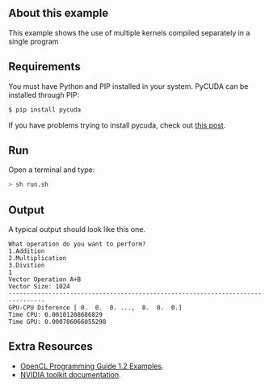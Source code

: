 ## About this example

This example shows the use of multiple kernels compiled separately in a single program 

## Requirements

You must have Python and PIP installed in your system. PyCUDA can be installed through PIP:

```bash
$ pip install pycuda
```

If you have problems trying to install pycuda, check out [this post](https://wiki.tiker.net/PyCuda/Installation).

## Run

Open a terminal and type:

```bash
> sh run.sh
```

## Output
A typical output should look like this one. 

```
What operation do you want to perform?
1.Addition
2.Multiplication
3.Divition
1
Vector Operation A+B
Vector Size: 1024
--------------------------------------------------------------------------------
GPU-CPU Diference [ 0.  0.  0. ...,  0.  0.  0.]
Time CPU: 0.00101208686829
Time GPU: 0.000786066055298

```

## Extra Resources

 * [OpenCL Programming Guide 1.2 Examples](https://github.com/bgaster/opencl-book-samples).
 * [NVIDIA toolkit documentation](https://developer.nvidia.com/cuda-toolkit).
